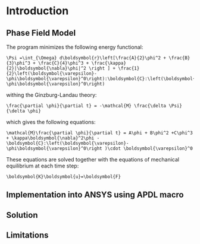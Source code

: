 # Introduction

## Phase Field Model
The program minimizes the following energy functional:
```
\Psi =\int_{\Omega} d\boldsymbol{r}\left[\frac{A}{2}\phi^2 + \frac{B}{3}\phi^3 + \frac{C}{4}\phi^3 + \frac{\kappa}{2}|\boldsymbol{\nabla}\phi|^2 \right ] + \frac{1}{2}\left(\boldsymbol{\varepsilon}-\phi\boldsymbol{\varepsilon}^0\right):\boldsymbol{C}:\left(\boldsymbol{\varepsilon}-\phi\boldsymbol{\varepsilon}^0\right)
```

withing the Ginzburg-Landau theory:
```
\frac{\partial \phi}{\partial t} = -\mathcal{M} \frac{\delta \Psi}{\delta \phi}
```

which gives the following equations:
```
\mathcal{M}\frac{\partial \phi}{\partial t} = A\phi + B\phi^2 +C\phi^3 + \kappa\boldsymbol{\nabla}^2\phi - \boldsymbol{C}:\left(\boldsymbol{\varepsilon}-\phi\boldsymbol{\varepsilon}^0\right )\cdot \boldsymbol{\varepsilon}^0
```

These equations are solved together with the equations of mechanical equilibrium at each time step:

```
\boldsymbol{K}\boldsymbol{u}=\boldsymbol{F}
```


## Implementation into ANSYS using APDL macro

## Solution

## Limitations
